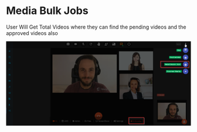 # Media Bulk Jobs

User Will Get Total Videos where they can find the pending videos and the approved videos also

![](../.gitbook/assets/image%20%28193%29.png)

